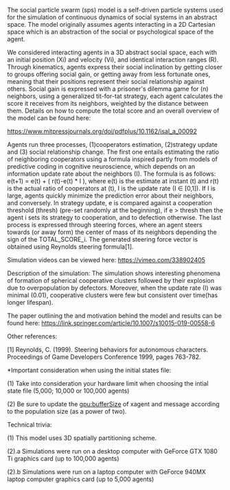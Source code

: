 The social particle swarm (sps) model is a self-driven particle systems used for the simulation of continuous dynamics of social systems in an abstract space. The model originally assumes agents interacting in a 2D Cartesian space which is an abstraction of the social or psychological space of the agent.

We considered interacting agents in a 3D abstract social space, each with an initial position (Xi) and velocity (Vi), and identical interaction ranges (R). Through kinematics, agents express their social inclination by getting closer to groups offering social gain, or getting away from less fortunate ones, meaning that their positions represent their social relationship against others. Social gain is expressed with a prisoner's dilemma game for (n) neighbors, using a generalized tit-for-tat strategy, each agent calculates the score it receives from its neighbors, weighted by the distance between them. Details on how to compute the total score and an overall overview of the model can be found here:

https://www.mitpressjournals.org/doi/pdfplus/10.1162/isal_a_00092

Agents run three processes, (1)cooperators estimation, (2)strategy update and (3) social relationship change. The first one entails estimating the ratio of neighboring cooperators using a formula inspired partly from models of predictive coding in cognitive neuroscience, which depends on an information update rate about the neighbors (I). The formula is as follows: e(t+1) = e(t) + ( r(t)-e(t) * I ), where e(t) is the estimate at instant (t) and r(t) is the actual ratio of cooperators at (t), I is the update rate (I ∈ [0,1]). If I is large, agents quickly minimize the prediction error about their neighbors, and conversely. In strategy update, e is compared against a cooperation threshold (thresh) (pre-set randomly at the beginning), if e > thresh then the agent i sets its strategy to cooperation, and to defection otherwise. The last process is expressed through steering forces, where an agent steers towards (or away form) the center of mass of its neighbors depending the sign of the TOTAL_SCORE_i. The generated steering force vector is obtained using Reynolds steering formula[1].

Simulation videos can be viewed here:
https://vimeo.com/338902405

Description of the simulation:
The simulation shows interesting phenomena of formation of spherical cooperative clusters followed by their explosion due to overpopulation by defectors. Moreover, when the update rate (I) was minimal (0.01), cooperative clusters were few but consistent over time(has longer lifespan). 

The paper outlining the and motivation behind the model and results can be found here:
https://link.springer.com/article/10.1007/s10015-019-00558-6

Other references:

[1] Reynolds, C. (1999). Steering behaviors for autonomous characters. Proceedings of Game Developers Conference 1999, pages 763-782.

*Important consideration when using the initial states file:

(1) Take into consideration your hardware limit when choosing the intial state file (5,000; 10,000 or 100,000 agents)

(2) Be sure to update the <gpu:bufferSize> of xagent and message according to the population size (as a power of two).

Technical trivia:

(1) This model uses 3D spatially partitioning scheme. 

(2).a Simulations were run on a desktop computer with GeForce GTX 1080 Ti graphics card (up to 100,000 agents)

(2).b Simulations were run on a laptop computer with GeForce 940MX laptop computer graphics card (up to 5,000 agents)


